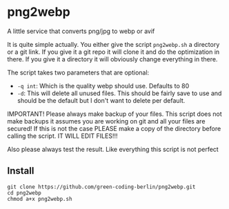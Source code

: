 # png2webp
A little service that converts png/jpg to webp or avif

It is quite simple actually. You either give the script `png2webp.sh` a directory or a git link. If you give it a git repo it will clone it and do the optimization in there. If you give it a directory it will obviously change everything in there.

The script takes two parameters that are optional:
- `-q int`: Which is the quality webp should use. Defaults to 80
- `-d`: This will delete all unused files. This should be fairly save to use and should be the default but I don't want to delete per default.

IMPORTANT! Please always make backup of your files. This script does not make backups it assumes you are working on git and all your files are secured! If this is not the case PLEASE make a copy of the directory before calling the script. IT WILL EDIT FILES!!!

Also please always test the result. Like everything this script is not perfect

## Install

```
git clone https://github.com/green-coding-berlin/png2webp.git
cd png2webp
chmod a+x png2webp.sh
```
